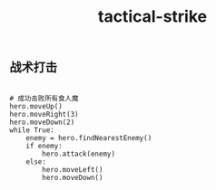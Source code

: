 ﻿---
layout: default
title: tactical-strike
---
## 战术打击
```

# 成功击败所有食人魔
hero.moveUp()
hero.moveRight(3)
hero.moveDown(2)
while True:
    enemy = hero.findNearestEnemy()
    if enemy:
        hero.attack(enemy)
    else:
        hero.moveLeft()
        hero.moveDown()

```
